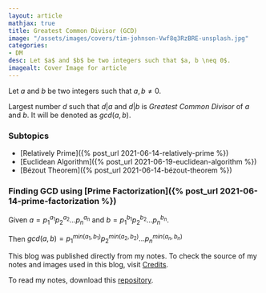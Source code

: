 ```yaml
---
layout: article
mathjax: true
title: Greatest Common Divisor (GCD)
image: "/assets/images/covers/tim-johnson-Vwf8q3RzBRE-unsplash.jpg"
categories:
- DM
desc: Let $a$ and $b$ be two integers such that $a, b \neq 0$. 
imagealt: Cover Image for article
---
```


Let $a$ and $b$ be two integers such that $a, b \neq 0$.




















































































































































































































































































































































































































Largest number $d$ such that $d | a$ and $d | b$ is *Greatest Common Divisor* of $a$ and $b$. It will be denoted as $gcd(a, b)$.





















































































































































































































































































































































































































### Subtopics
- [Relatively Prime]({% post_url 2021-06-14-relatively-prime %})
- [Euclidean Algorithm]({% post_url 2021-06-19-euclidean-algorithm %})
- [Bézout Theorem]({% post_url 2021-06-14-bézout-theorem %})

### Finding GCD using [Prime Factorization]({% post_url 2021-06-14-prime-factorization %})

Given $a = p_1^{a_1}p_2^{a_2} \dots p_n^{a_n}$ and $b = p_1^{b_1}p_2^{b_2} \dots p_n^{b_n}$.





















































































































































































































































































































































































































Then $gcd(a, b) = p_1^{min(a_1, b_1)}p_2^{min(a_2, b_2)} \dots p_n^{min(a_n, b_n)}$






















































































































































































































































































































































































































This blog was published directly from my notes.
To check the source of my notes and images used in this blog, visit <a href="/credits.html" target="_blank">Credits</a>.

To read my notes, download this <a href="https://github.com/bovem/CS" target="blank">repository</a>.